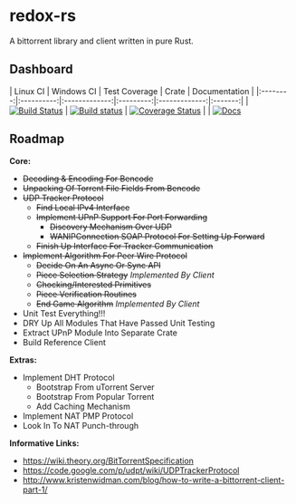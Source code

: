 redox-rs
=======
A bittorrent library and client written in pure Rust.

Dashboard
---------
| Linux CI | Windows CI | Test Coverage | Crate | Documentation |
|:--------:|:----------:|:-------------:|:---------:|:-------------:|:-------:|
| [![Build Status](https://travis-ci.org/GGist/redox-rs.svg?branch=master)](https://travis-ci.org/GGist/redox-rs) | [![Build status](https://ci.appveyor.com/api/projects/status/vwp832w2u745aa1u/branch/master?svg=true)](https://ci.appveyor.com/project/GGist/redox-rs/branch/master) | [![Coverage Status](https://coveralls.io/repos/GGist/redox-rs/badge.svg)](https://coveralls.io/r/GGist/redox-rs) |  | [![Docs](https://img.shields.io/badge/docs-in--progress-blue.svg)](http://ggist.github.io/redox-rs/index.html)

Roadmap
-------
**Core:**
* ~~Decoding & Encoding For Bencode~~
* ~~Unpacking Of Torrent File Fields From Bencode~~
* ~~UDP Tracker Protocol~~
	* ~~Find Local IPv4 Interface~~
	* ~~Implement UPnP Support For Port Forwarding~~
		* ~~Discovery Mechanism Over UDP~~
		* ~~WANIPConnection SOAP Protocol For Setting Up Forward~~
	* ~~Finish Up Interface For Tracker Communication~~
* ~~Implement Algorithm For Peer Wire Protocol~~
	* ~~Decide On An Async Or Sync API~~
	* ~~Piece Selection Strategy~~ *Implemented By Client*
	* ~~Chocking/Interested Primitives~~
	* ~~Piece Verification Routines~~
	* ~~End Game Algorithm~~ *Implemented By Client*
* Unit Test Everything!!!
* DRY Up All Modules That Have Passed Unit Testing
* Extract UPnP Module Into Separate Crate
* Build Reference Client

**Extras:**
* Implement DHT Protocol
    * Bootstrap From uTorrent Server
    * Bootstrap From Popular Torrent
    * Add Caching Mechanism
* Implement NAT PMP Protocol
* Look In To NAT Punch-through

**Informative Links:**
* https://wiki.theory.org/BitTorrentSpecification
* https://code.google.com/p/udpt/wiki/UDPTrackerProtocol
* http://www.kristenwidman.com/blog/how-to-write-a-bittorrent-client-part-1/
